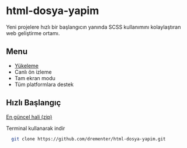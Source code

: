 # html-dosya-yapim

Yeni projelere hızlı bir başlangıcın yanında SCSS kullanımını kolaylaştıran web geliştirme ortamı.

## Menu

-   [Yükeleme](#hızlı-başlangıç)
-   Canlı ön izleme
-   Tam ekran modu
-   Tüm platformlara destek

## Hızlı Başlangıç

[En güncel hali (zip)](https://github.com/drementer/html-dosya-yapim/archive/refs/heads/master.zip)

Terminal kullanarak indir

```bash
  git clone https://github.com/drementer/html-dosya-yapim.git
```
